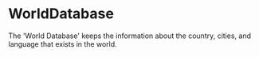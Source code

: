 # WorldDatabase
The 'World Database' keeps the information about the country, cities, and language that exists in the world.

